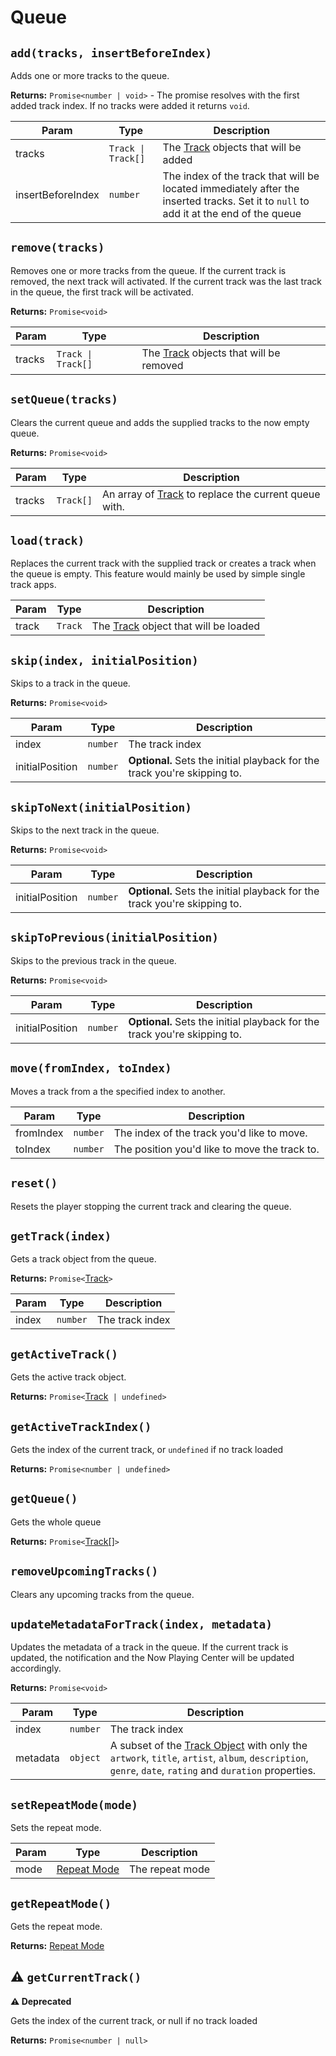 # Queue

## `add(tracks, insertBeforeIndex)`
Adds one or more tracks to the queue.

**Returns:** `Promise<number | void>` - The promise resolves with the first
added track index. If no tracks were added it returns `void`.

| Param          | Type     | Description   |
| -------------- | -------- | ------------- |
| tracks         | `Track \| Track[]` | The [Track](../objects/track.md) objects that will be added |
| insertBeforeIndex | `number` | The index of the track that will be located immediately after the inserted tracks. Set it to `null` to add it at the end of the queue |

## `remove(tracks)`
Removes one or more tracks from the queue. If the current track is removed, the next track will activated. If the current track was the last track in the queue, the first track will be activated.

**Returns:** `Promise<void>`

| Param  | Type              | Description |
|--------|-------------------|-------------|
| tracks | `Track \| Track[]` | The [Track](../objects/track.md) objects that will be removed |

## `setQueue(tracks)`

Clears the current queue and adds the supplied tracks to the now empty queue.

**Returns:** `Promise<void>`

| Param  | Type              | Description |
|--------|-------------------|-------------|
| tracks | `Track[]` | An array of [Track](../objects/track.md) to replace the current queue with. |

## `load(track)`

Replaces the current track with the supplied track or creates a track when the queue is empty. This feature would mainly be used by simple single track apps.

| Param  | Type              | Description |
|--------|-------------------|-------------|
| track | `Track`            | The [Track](../objects/track.md) object that will be loaded |

## `skip(index, initialPosition)`
Skips to a track in the queue.

**Returns:** `Promise<void>`

| Param  | Type     | Description     |
| ------ | -------- | --------------- |
| index  | `number` | The track index |
| initialPosition | `number` | **Optional.** Sets the initial playback for the track you're skipping to. |

## `skipToNext(initialPosition)`
Skips to the next track in the queue.

**Returns:** `Promise<void>`

| Param  | Type     | Description     |
| ------ | -------- | --------------- |
| initialPosition | `number` | **Optional.** Sets the initial playback for the track you're skipping to. |

## `skipToPrevious(initialPosition)`
Skips to the previous track in the queue.

**Returns:** `Promise<void>`

| Param  | Type     | Description     |
| ------ | -------- | --------------- |
| initialPosition | `number` | **Optional.** Sets the initial playback for the track you're skipping to. |

## `move(fromIndex, toIndex)`

Moves a track from a the specified index to another.

| Param  | Type     | Description     |
| ------ | -------- | --------------- |
| fromIndex | `number` | The index of the track you'd like to move. |
| toIndex   | `number` | The position you'd like to move the track to. |


## `reset()`
Resets the player stopping the current track and clearing the queue.

## `getTrack(index)`
Gets a track object from the queue.

**Returns:** `Promise<`[Track](../objects/track.md)`>`

| Param    | Type       | Description     |
| -------- | ---------- | --------------- |
| index    | `number`   | The track index |

## `getActiveTrack()`

Gets the active track object.

**Returns:** `Promise<`[Track](../objects/track.md)` | undefined>`

## `getActiveTrackIndex()`

Gets the index of the current track, or `undefined` if no track loaded

**Returns:** `Promise<number | undefined>`

## `getQueue()`
Gets the whole queue

**Returns:** `Promise<`[Track[]](../objects/track.md)`>`

## `removeUpcomingTracks()`
Clears any upcoming tracks from the queue.

## `updateMetadataForTrack(index, metadata)`
Updates the metadata of a track in the queue.
If the current track is updated, the notification and the Now Playing Center will be updated accordingly.

**Returns:** `Promise<void>`

| Param    | Type       | Description   |
| -------- | ---------- | ------------- |
| index    | `number`   | The track index  |
| metadata | `object`   | A subset of the [Track Object](../objects/track.md) with only the `artwork`, `title`, `artist`, `album`, `description`, `genre`, `date`, `rating` and `duration` properties. |

## `setRepeatMode(mode)`
Sets the repeat mode.

| Param    | Type       | Description     |
| -------- | ---------- | --------------- |
| mode     | [Repeat Mode](../constants/repeat-mode.md) | The repeat mode |

## `getRepeatMode()`
Gets the repeat mode.

**Returns:** [Repeat Mode](../constants/repeat-mode.md)

## ⚠️ `getCurrentTrack()`

**⚠️ Deprecated**

Gets the index of the current track, or null if no track loaded

**Returns:** `Promise<number | null>`

